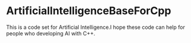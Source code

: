 # ArtificialIntelligenceBaseForCpp
This is a code set for Artificial Intelligence.I hope these code can help for people who developing AI with C++.
